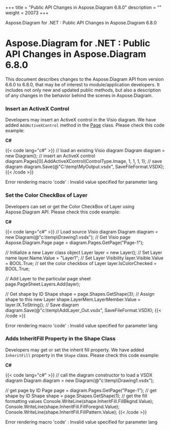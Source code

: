 +++
title = "Public API Changes in Aspose.Diagram 6.8.0" 
description = "" 
weight = 20073 
+++

Aspose.Diagram for .NET : Public API Changes in Aspose.Diagram 6.8.0  

# Aspose.Diagram for .NET : Public API Changes in Aspose.Diagram 6.8.0


This document describes changes to the Aspose.Diagram API from version 6.6.0 to 6.8.0, that may be of interest to module/application developers. It includes not only new and updated public methods, but also a description of any changes in the behavior behind the scenes in Aspose.Diagram.

### Insert an ActiveX Control

Developers may insert an ActiveX control in the Visio diagram. We have added `AddActiveXControl` method in the [Page](http://www.aspose.com/api/net/diagram/aspose.diagram/page) class. Please check this code example:

**C#**

{{< code lang="c#" >}}
// load an existing Visio diagram
Diagram diagram = new Diagram();
// insert an ActiveX control
diagram.Pages[0].AddActiveXControl(ControlType.Image, 1, 1, 1, 1);
// save diagram
diagram.Save(@"C:\temp\MyOutput.vsdx", SaveFileFormat.VSDX);
{{< /code >}}

Error rendering macro 'code' : Invalid value specified for parameter lang

### Set the Color CheckBox of Layer

Developers can set or get the Color CheckBox of Layer using Aspose.Diagram API. Please check this code example:

**C#**

{{< code lang="c#" >}}
// Load source Visio diagram
Diagram diagram = new Diagram(@"c:\temp\Drawing1.vsdx");
// Get Visio page
Aspose.Diagram.Page page = diagram.Pages.GetPage("Page-1");

// Initialize a new Layer class object
Layer layer = new Layer();
// Set Layer name
layer.Name.Value = "Layer1";
// Set Layer Visibility
layer.Visible.Value = BOOL.True;
// set the color checkbox of Layer
layer.IsColorChecked = BOOL.True;

// Add Layer to the particular page sheet
page.PageSheet.Layers.Add(layer);

// Get shape by ID
Shape shape = page.Shapes.GetShape(3);
// Assign shape to this new Layer
shape.LayerMem.LayerMember.Value = layer.IX.ToString();
// Save diagram
diagram.Save(@"c:\temp\AddLayer_Out.vsdx", SaveFileFormat.VSDX);
{{< /code >}}

Error rendering macro 'code' : Invalid value specified for parameter lang

### Adds InheritFill Property in the Shape Class

Developers may get or set the inherit fill property. We have added `InheritFill` property in the `Shape` class. Please check this code example:

**C#**

{{< code lang="c#" >}}
// call the diagram constructor to load a VSDX diagram
Diagram diagram = new Diagram(@"c:\temp\Drawing1.vsdx");

// get page by ID
Page page = diagram.Pages.GetPage("Page-1");
// get shape by ID
Shape shape = page.Shapes.GetShape(1);
// get the fill formatting values
Console.WriteLine(shape.InheritFill.FillBkgnd.Value);
Console.WriteLine(shape.InheritFill.FillForegnd.Value);
Console.WriteLine(shape.InheritFill.FillPattern.Value);
{{< /code >}}

Error rendering macro 'code' : Invalid value specified for parameter lang

